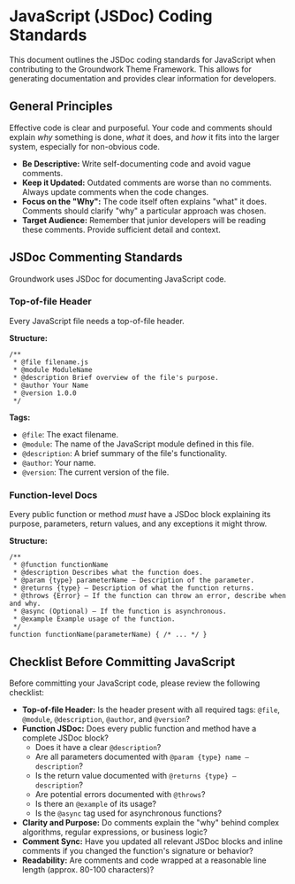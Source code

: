 # JavaScript (JSDoc) Coding Standards

This document outlines the JSDoc coding standards for JavaScript when contributing to the Groundwork Theme Framework. This allows for generating documentation and provides clear information for developers.

## General Principles

Effective code is clear and purposeful. Your code and comments should explain *why* something is done, *what* it does, and *how* it fits into the larger system, especially for non-obvious code.

* **Be Descriptive:** Write self-documenting code and avoid vague comments.
* **Keep it Updated:** Outdated comments are worse than no comments. Always update comments when the code changes.
* **Focus on the "Why":** The code itself often explains "what" it does. Comments should clarify "why" a particular approach was chosen.
* **Target Audience:** Remember that junior developers will be reading these comments. Provide sufficient detail and context.

## JSDoc Commenting Standards

Groundwork uses JSDoc for documenting JavaScript code.

### Top-of-file Header

Every JavaScript file needs a top-of-file header.

**Structure:**

```
/**
 * @file filename.js
 * @module ModuleName
 * @description Brief overview of the file's purpose.
 * @author Your Name
 * @version 1.0.0
 */

```

**Tags:**

* `@file`: The exact filename.
* `@module`: The name of the JavaScript module defined in this file.
* `@description`: A brief summary of the file's functionality.
* `@author`: Your name.
* `@version`: The current version of the file.

### Function-level Docs

Every public function or method *must* have a JSDoc block explaining its purpose, parameters, return values, and any exceptions it might throw.

**Structure:**

```
/**
 * @function functionName
 * @description Describes what the function does.
 * @param {type} parameterName – Description of the parameter.
 * @returns {type} – Description of what the function returns.
 * @throws {Error} – If the function can throw an error, describe when and why.
 * @async (Optional) – If the function is asynchronous.
 * @example Example usage of the function.
 */
function functionName(parameterName) { /* ... */ }

```

## Checklist Before Committing JavaScript

Before committing your JavaScript code, please review the following checklist:

* **Top-of-file Header:** Is the header present with all required tags: `@file`, `@module`, `@description`, `@author`, and `@version`?
* **Function JSDoc:** Does every public function and method have a complete JSDoc block?
  * Does it have a clear `@description`?
  * Are all parameters documented with `@param {type} name – description`?
  * Is the return value documented with `@returns {type} – description`?
  * Are potential errors documented with `@throws`?
  * Is there an `@example` of its usage?
  * Is the `@async` tag used for asynchronous functions?
* **Clarity and Purpose:** Do comments explain the "why" behind complex algorithms, regular expressions, or business logic?
* **Comment Sync:** Have you updated all relevant JSDoc blocks and inline comments if you changed the function's signature or behavior?
* **Readability:** Are comments and code wrapped at a reasonable line length (approx. 80-100 characters)?
